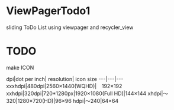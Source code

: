 # ViewPagerTodo1

sliding ToDo List
using viewpager and recycler_view


# TODO
make ICON

dpi|dot per inch| resolution| icon size
---|---|---
xxxhdpi|480dpi|2560×1440(WQHD)|　192×192
xxhdpi|320dpi|720*1280px|1920×1080(Full HD)|144×144
xhdpi|～320|1280×720(HD)|96×96
hdpi|～240|64×64
